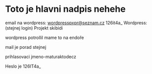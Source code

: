 # Toto je hlavni nadpis nehehe 

email na wordpress:
wordpresspxpr@seznam.cz
126it4a_
Wordpress:
(stejnej login)
Projekt
skibidi



wordpress potrollil mame to na endoře

mail je porad stejnej

prihlasovaci jmeno-maturaktodecz

Heslo je 126IT4a_

